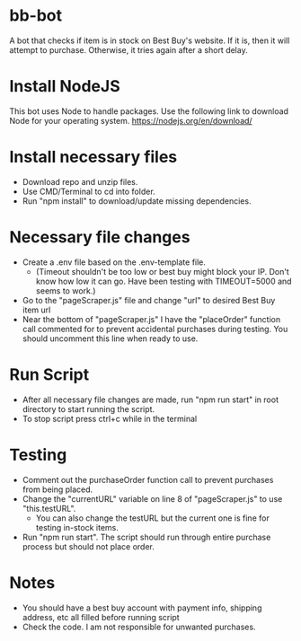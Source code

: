 # bb-bot

A bot that checks if item is in stock on Best Buy's website. If it is, then it will attempt to purchase. Otherwise, it tries again after a short delay.

# Install NodeJS

This bot uses Node to handle packages. Use the following link to download Node for your operating system.
https://nodejs.org/en/download/

# Install necessary files

* Download repo and unzip files.
* Use CMD/Terminal to cd into folder.
* Run "npm install" to download/update missing dependencies.

# Necessary file changes

* Create a .env file based on the .env-template file.
  * (Timeout shouldn't be too low or best buy might block your IP. Don't know how low it can go. Have been testing with TIMEOUT=5000 and seems to work.)
* Go to the "pageScraper.js" file and change "url" to desired Best Buy item url
* Near the bottom of "pageScraper.js" I have the "placeOrder" function call commented for to prevent accidental purchases during testing. You should uncomment this line when ready to use.

# Run Script

* After all necessary file changes are made, run "npm run start" in root directory to start running the script.
* To stop script press ctrl+c while in the terminal

# Testing

* Comment out the purchaseOrder function call to prevent purchases from being placed. 
* Change the "currentURL" variable on line 8 of "pageScraper.js" to use "this.testURL".
  * You can also change the testURL but the current one is fine for testing in-stock items.
* Run "npm run start". The script should run through entire purchase process but should not place order.

# Notes

* You should have a best buy account with payment info, shipping address, etc all filled before running script
* Check the code. I am not responsible for unwanted purchases.
